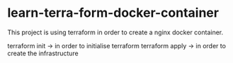 # learn-terra-form-docker-container

This project is using terraform in order to create a nginx docker container.

terraform init -> in order to initialise terraform
terraform apply -> in order to create the infrastructure
